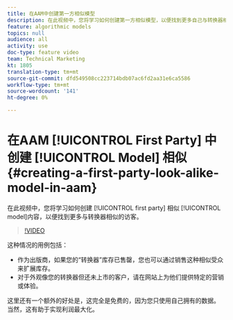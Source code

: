 ```yaml
---
title: 在AAM中创建第一方相似模型
description: 在此视频中，您将学习如何创建第一方相似模型，以便找到更多自己与转换器相似的访客。
feature: algorithmic models
topics: null
audience: all
activity: use
doc-type: feature video
team: Technical Marketing
kt: 1805
translation-type: tm+mt
source-git-commit: dfd549508cc223714bdb07ac6fd2aa31e6ca5586
workflow-type: tm+mt
source-wordcount: '141'
ht-degree: 0%

---
```



# 在AAM [!UICONTROL First Party] 中创建 [!UICONTROL Model] 相似 {#creating-a-first-party-look-alike-model-in-aam}

在此视频中，您将学习如何创建 [!UICONTROL first party] 相似 [!UICONTROL model]内容，以便找到更多与转换器相似的访客。

>[!VIDEO](https://video.tv.adobe.com/v/23504/?quality=12)

这种情况的用例包括：

* 作为出版商，如果您的“转换器”库存已售罄，您也可以通过销售这种相似受众来扩展库存。
* 对于外观像您的转换器但还未上市的客户，请在网站上为他们提供特定的营销或体验。

这里还有一个额外的好处是，这完全是免费的，因为您只使用自己拥有的数据。 当然，这有助于实现利润最大化。
